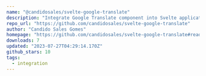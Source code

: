 ```yaml
---
name: "@candidosales/svelte-google-translate"
description: "Integrate Google Translate component into Svelte applications."
repo_url: "https://github.com/candidosales/svelte-google-translate"
author: "Candido Sales Gomes"
homepage: "https://github.com/candidosales/svelte-google-translate#readme"
downloads: 7
updated: "2023-07-27T04:29:14.170Z"
github_stars: 10
tags: 
  - integration
---
```

